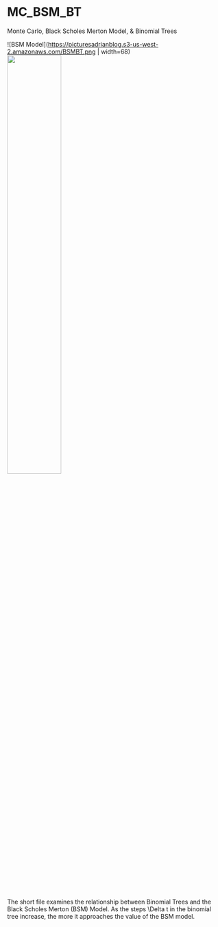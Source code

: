 # MC_BSM_BT
Monte Carlo, Black Scholes Merton Model, &amp; Binomial Trees

![BSM Model](https://picturesadrianblog.s3-us-west-2.amazonaws.com/BSMBT.png | width=68)
<img src="https://picturesadrianblog.s3-us-west-2.amazonaws.com/BSMBT.png" height="50%" width="50%">

The short file examines the relationship between Binomial Trees and the Black Scholes Merton (BSM) Model. As the steps \Delta t in the binomial tree
increase, the more it approaches the value of the BSM model.
